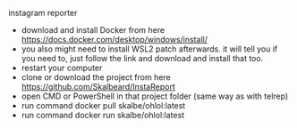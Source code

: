 instagram reporter

* download and install Docker from here https://docs.docker.com/desktop/windows/install/
* you also might need to install WSL2 patch afterwards. it will tell you if you need to, just follow the link and download and install that too.
* restart your computer
* clone or download the project from here https://github.com/Skalbeard/InstaReport
* open CMD or PowerShell in that project folder (same way as with telrep)
* run command 		docker pull skalbe/ohlol:latest
* run command 		docker run skalbe/ohlol:latest
